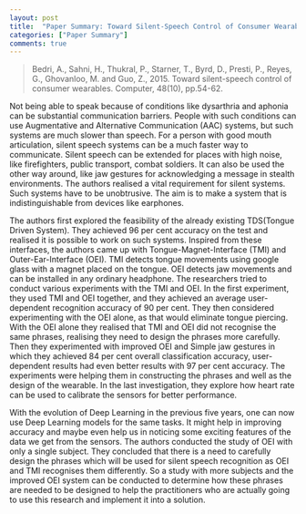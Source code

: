 ```yaml
---
layout: post
title:  "Paper Summary: Toward Silent-Speech Control of Consumer Wearables"
categories: ["Paper Summary"]
comments: true
---
```


> Bedri, A., Sahni, H., Thukral, P., Starner, T., Byrd, D., Presti, P., Reyes, G., Ghovanloo, M. and Guo, Z., 2015. Toward silent-speech control of consumer wearables. Computer, 48(10), pp.54-62.

Not being able to speak because of conditions like dysarthria and aphonia can be substantial communication barriers. People with such conditions can use Augmentative and Alternative Communication (AAC) systems, but such systems are much slower than speech. For a person with good mouth articulation, silent speech systems can be a much faster way to communicate. Silent speech can be extended for places with high noise, like firefighters, public transport, combat soldiers. It can also be used the other way around, like jaw gestures for acknowledging a message in stealth environments. The authors realised a vital requirement for silent systems. Such systems have to be unobtrusive. The aim is to make a system that is indistinguishable from devices like earphones. 

The authors first explored the feasibility of the already existing TDS(Tongue Driven System). They achieved 96 per cent accuracy on the test and realised it is possible to work on such systems. Inspired from these interfaces, the authors came up with Tongue-Magnet-Interface (TMI) and Outer-Ear-Interface (OEI). TMI detects tongue movements using google glass with a magnet placed on the tongue. OEI detects jaw movements and can be installed in any ordinary headphone. The researchers tried to conduct various experiments with the TMI and OEI. In the first experiment, they used TMI and OEI together, and they achieved an average user-dependent recognition accuracy of 90 per cent. They then considered experimenting with the OEI alone, as that would eliminate tongue piercing. With the OEI alone they realised that TMI and OEI did not recognise the same phrases, realising they need to design the phrases more carefully. Then they experimented with improved OEI and Simple jaw gestures in which they achieved 84 per cent overall classification accuracy,  user-dependent results had even better results with 97 per cent accuracy. The experiments were helping them in constructing the phrases and well as the design of the wearable. In the last investigation, they explore how heart rate can be used to calibrate the sensors for better performance. 

With the evolution of Deep Learning in the previous five years, one can now use Deep Learning models for the same tasks. It might help in improving accuracy and maybe even help us in noticing some exciting features of the data we get from the sensors. The authors conducted the study of OEI with only a single subject. They concluded that there is a need to carefully design the phrases which will be used for silent speech recognition as OEI and TMI recognises them differently. So a study with more subjects and the improved OEI system can be conducted to determine how these phrases are needed to be designed to help the practitioners who are actually going to use this research and implement it into a solution.
